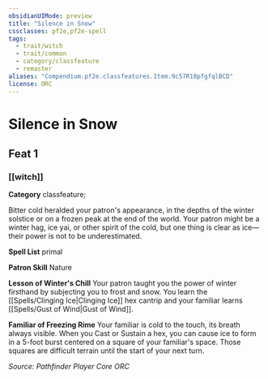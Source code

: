 ```yaml
---
obsidianUIMode: preview
title: "Silence in Snow"
cssclasses: pf2e,pf2e-spell
tags:
  - trait/witch
  - trait/common
  - category/classfeature
  - remaster
aliases: "Compendium.pf2e.classfeatures.Item.9c57R18pfgfqlBCD"
license: ORC
---
```

# Silence in Snow
## Feat 1
### [[witch]]

**Category** classfeature; 




Bitter cold heralded your patron's appearance, in the depths of the winter solstice or on a frozen peak at the end of the world. Your patron might be a winter hag, ice yai, or other spirit of the cold, but one thing is clear as ice—their power is not to be underestimated.

**Spell List** primal

**Patron Skill** Nature

**Lesson of Winter's Chill** Your patron taught you the power of winter firsthand by subjecting you to frost and snow. You learn the [[Spells/Clinging Ice|Clinging Ice]] hex cantrip and your familiar learns [[Spells/Gust of Wind|Gust of Wind]].

**Familiar of Freezing Rime** Your familiar is cold to the touch, its breath always visible. When you Cast or Sustain a hex, you can cause ice to form in a 5-foot burst centered on a square of your familiar's space. Those squares are difficult terrain until the start of your next turn.

*Source: Pathfinder Player Core*
*ORC*